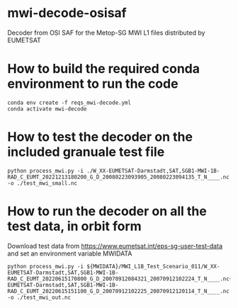 # mwi-decode-osisaf
Decoder from OSI SAF for the Metop-SG MWI L1 files distributed by EUMETSAT

# How to build the required conda environment to run the code
```
conda env create -f reqs_mwi-decode.yml
conda activate mwi-decode
```

# How to test the decoder on the included granuale test file
```
python process_mwi.py -i ./W_XX-EUMETSAT-Darmstadt,SAT,SGB1-MWI-1B-RAD_C_EUMT_20221213180200_G_D_20080223093905_20080223094135_T_N____.nc -o ./test_mwi_small.nc
```

# How to run the decoder on all the test data, in orbit form
Download test data from https://www.eumetsat.int/eps-sg-user-test-data and set an environment variable MWIDATA
```
python process_mwi.py -i ${MWIDATA}/MWI_L1B_Test_Scenario_011/W_XX-EUMETSAT-Darmstadt,SAT,SGB1-MWI-1B-RAD_C_EUMT_20220615170800_G_D_20070912084321_20070912102224_T_N____.nc+${MWIDATA}/MWI_L1B_Test_Scenario_012/W_XX-EUMETSAT-Darmstadt,SAT,SGB1-MWI-1B-RAD_C_EUMT_20220615151100_G_D_20070912102225_20070912120114_T_N____.nc -o ./test_mwi_out.nc
```
